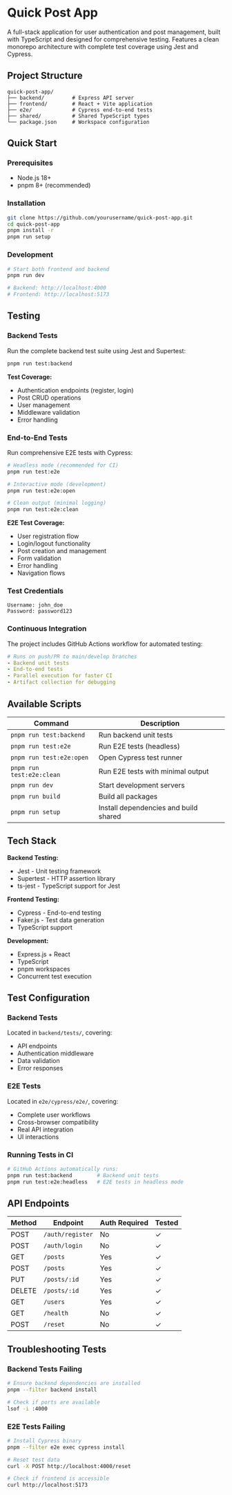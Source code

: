 # Quick Post App

A full-stack application for user authentication and post management, built with TypeScript and designed for comprehensive testing. Features a clean monorepo architecture with complete test coverage using Jest and Cypress.

## Project Structure

```
quick-post-app/
├── backend/         # Express API server
├── frontend/        # React + Vite application
├── e2e/             # Cypress end-to-end tests
├── shared/          # Shared TypeScript types
└── package.json     # Workspace configuration
```

## Quick Start

### Prerequisites

- Node.js 18+
- pnpm 8+ (recommended)

### Installation

```bash
git clone https://github.com/yourusername/quick-post-app.git
cd quick-post-app
pnpm install -r
pnpm run setup
```

### Development

```bash
# Start both frontend and backend
pnpm run dev

# Backend: http://localhost:4000
# Frontend: http://localhost:5173
```

## Testing

### Backend Tests

Run the complete backend test suite using Jest and Supertest:

```bash
pnpm run test:backend
```

**Test Coverage:**

- Authentication endpoints (register, login)
- Post CRUD operations
- User management
- Middleware validation
- Error handling

### End-to-End Tests

Run comprehensive E2E tests with Cypress:

```bash
# Headless mode (recommended for CI)
pnpm run test:e2e

# Interactive mode (development)
pnpm run test:e2e:open

# Clean output (minimal logging)
pnpm run test:e2e:clean
```

**E2E Test Coverage:**

- User registration flow
- Login/logout functionality
- Post creation and management
- Form validation
- Error handling
- Navigation flows

### Test Credentials

```
Username: john_doe
Password: password123
```

### Continuous Integration

The project includes GitHub Actions workflow for automated testing:

```yaml
# Runs on push/PR to main/develop branches
- Backend unit tests
- End-to-end tests
- Parallel execution for faster CI
- Artifact collection for debugging
```

## Available Scripts

| Command                   | Description                           |
| ------------------------- | ------------------------------------- |
| `pnpm run test:backend`   | Run backend unit tests                |
| `pnpm run test:e2e`       | Run E2E tests (headless)              |
| `pnpm run test:e2e:open`  | Open Cypress test runner              |
| `pnpm run test:e2e:clean` | Run E2E tests with minimal output     |
| `pnpm run dev`            | Start development servers             |
| `pnpm run build`          | Build all packages                    |
| `pnpm run setup`          | Install dependencies and build shared |

## Tech Stack

**Backend Testing:**

- Jest - Unit testing framework
- Supertest - HTTP assertion library
- ts-jest - TypeScript support for Jest

**Frontend Testing:**

- Cypress - End-to-end testing
- Faker.js - Test data generation
- TypeScript support

**Development:**

- Express.js + React
- TypeScript
- pnpm workspaces
- Concurrent test execution

## Test Configuration

### Backend Tests

Located in `backend/tests/`, covering:

- API endpoints
- Authentication middleware
- Data validation
- Error responses

### E2E Tests

Located in `e2e/cypress/e2e/`, covering:

- Complete user workflows
- Cross-browser compatibility
- Real API integration
- UI interactions

### Running Tests in CI

```bash
# GitHub Actions automatically runs:
pnpm run test:backend        # Backend unit tests
pnpm run test:e2e:headless   # E2E tests in headless mode
```

## API Endpoints

| Method | Endpoint         | Auth Required | Tested |
| ------ | ---------------- | ------------- | ------ |
| POST   | `/auth/register` | No            | ✓      |
| POST   | `/auth/login`    | No            | ✓      |
| GET    | `/posts`         | Yes           | ✓      |
| POST   | `/posts`         | Yes           | ✓      |
| PUT    | `/posts/:id`     | Yes           | ✓      |
| DELETE | `/posts/:id`     | Yes           | ✓      |
| GET    | `/users`         | Yes           | ✓      |
| GET    | `/health`        | No            | ✓      |
| POST   | `/reset`         | No            | ✓      |

## Troubleshooting Tests

### Backend Tests Failing

```bash
# Ensure backend dependencies are installed
pnpm --filter backend install

# Check if ports are available
lsof -i :4000
```

### E2E Tests Failing

```bash
# Install Cypress binary
pnpm --filter e2e exec cypress install

# Reset test data
curl -X POST http://localhost:4000/reset

# Check if frontend is accessible
curl http://localhost:5173
```
